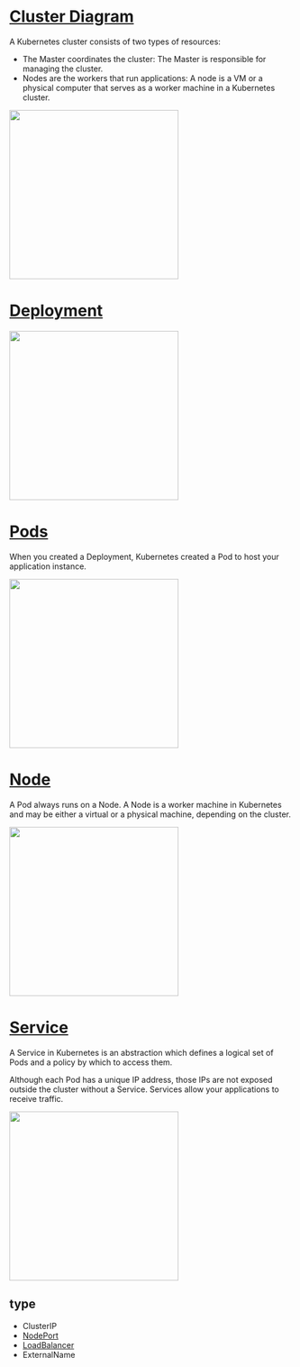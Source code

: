 # [Cluster Diagram](https://kubernetes.io/docs/tutorials/kubernetes-basics/create-cluster/cluster-intro/#cluster-diagram)

A Kubernetes cluster consists of two types of resources:

- The Master coordinates the cluster: The Master is responsible for managing the cluster.
- Nodes are the workers that run applications: A node is a VM or a physical computer that serves as a worker machine in a Kubernetes cluster.

<img src="https://d33wubrfki0l68.cloudfront.net/99d9808dcbf2880a996ed50d308a186b5900cec9/40b94/docs/tutorials/kubernetes-basics/public/images/module_01_cluster.svg" height="300">

# [Deployment](https://kubernetes.io/docs/tutorials/kubernetes-basics/create-cluster/cluster-intro/#cluster-diagram)

<img src="https://d33wubrfki0l68.cloudfront.net/152c845f25df8e69dd24dd7b0836a289747e258a/4a1d2/docs/tutorials/kubernetes-basics/public/images/module_02_first_app.svg" height="300">

# [Pods](https://github.com/hiiamyes/cheat-sheet/blob/master/k8s/kubernetes.md)

When you created a Deployment, Kubernetes created a Pod to host your application instance.

<img src="https://d33wubrfki0l68.cloudfront.net/fe03f68d8ede9815184852ca2a4fd30325e5d15a/98064/docs/tutorials/kubernetes-basics/public/images/module_03_pods.svg" height="300">

# [Node](https://kubernetes.io/docs/tutorials/kubernetes-basics/explore/explore-intro/#node-overview)

A Pod always runs on a Node. A Node is a worker machine in Kubernetes and may be either a virtual or a physical machine, depending on the cluster.

<img src="https://d33wubrfki0l68.cloudfront.net/5cb72d407cbe2755e581b6de757e0d81760d5b86/a9df9/docs/tutorials/kubernetes-basics/public/images/module_03_nodes.svg" height="300">

# [Service](https://kubernetes.io/docs/tutorials/kubernetes-basics/expose/expose-intro/)

A Service in Kubernetes is an abstraction which defines a logical set of Pods and a policy by which to access them.

Although each Pod has a unique IP address, those IPs are not exposed outside the cluster without a Service. Services allow your applications to receive traffic.

<img src="https://d33wubrfki0l68.cloudfront.net/cc38b0f3c0fd94e66495e3a4198f2096cdecd3d5/ace10/docs/tutorials/kubernetes-basics/public/images/module_04_services.svg" height="300">

## type

- ClusterIP
- [NodePort](https://kubernetes.io/docs/concepts/services-networking/service/#nodeport)
- [LoadBalancer](https://kubernetes.io/docs/concepts/services-networking/service/#loadbalancer)
- ExternalName

